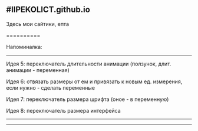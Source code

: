 #IIPEKOLICT.github.io
----------
Здесь мои сайтики, епта

==========

Напоминалка:

----------

Идея 5: переключатель длительности анимации (ползунок, длит. анимации - переменная)

Идея 6: отвязать размеры от ем и привязать к новым ед. измерения, если нужно - сделать переменные

Идея 7: переключатель размера шрифта (оное - в переменную)

Идея 8: переключатель размера интерфейса

----------

----------
